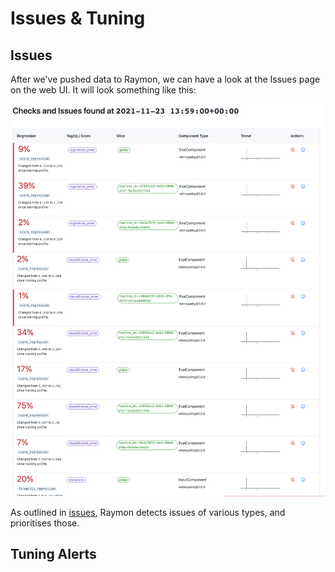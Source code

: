 # Issues & Tuning

## Issues

After we've pushed data to Raymon, we can have a look at the Issues page on the web UI. It will look something like this:

![](<../.gitbook/assets/image (17).png>)

As outlined in [issues](issues-and-tuning.md#issues), Raymon detects issues of various types, and prioritises those.





## Tuning Alerts



